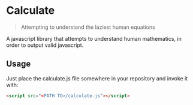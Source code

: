 # Calculate
>Attempting to understand the laziest human equations

A javascript library that attempts to understand human mathematics, in order to output valid javascript.

## Usage
Just place the calculate.js file somewhere in your repository and invoke it with:
``` html 
<script src="<PATH TO>/calculate.js"></script>
```


